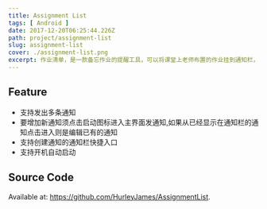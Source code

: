 ```yaml
---
title: Assignment List
tags: [ Android ]
date: 2017-12-20T06:25:44.226Z
path: project/assignment-list
slug: assignment-list
cover: ./assignment-list.png
excerpt: 作业清单，是一款备忘作业的提醒工具，可以将课堂上老师布置的作业挂到通知栏，可以方便地记录作业并且避免了重新进入应用查看。
---
```


## Feature

* 支持发出多条通知
* 要增加新通知须点击启动图标进入主界面发通知,如果从已经显示在通知栏的通知点击进入则是编辑已有的通知
* 支持创建通知的通知栏快捷入口
* 支持开机自动启动

## Source Code

Available at: https://github.com/HurleyJames/AssignmentList.